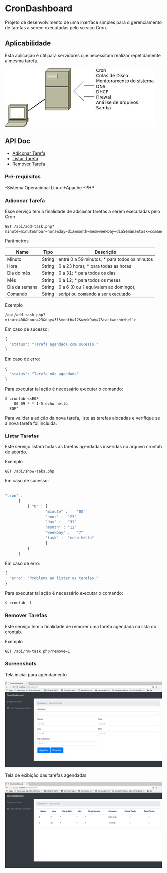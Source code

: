 # CronDashboard

Projeto de desenvolvimento de uma interface simples para o gerenciamento de tarefas a serem executadas pelo serviço Cron.

## Aplicabilidade

Esta aplicação é útil para servidores que necessitam realizar repetidamente a mesma tarefa.

![Diagrama Cron](diagrama_cron.png)

## API Doc

- [Adiconar Tarefa](#adiconar-tarefa)
- [Listar Tarefa ](#listar-tarefa)
- [Remover Tarefa](#remover-tarefa)

### Pré-requisitos

-Sistema Operacional Linux
+Apache
+PHP

### Adiconar Tarefa

Esse serviço tem a finalidade de adicionar tarefas a serem executadas pelo Cron

```
GET /api/add-task.php?minute=minuto&hour=hora&day=dia&month=mes&weekDay=diaSemana&task=comand
```

Parâmetros

| Name | Tipo | Descrição |
|-|-|-|
| Minuto | String | entre 0 a 59 minutos; * para todos os minutos |
| Hora | String | 0 a 23 horas; * para todas as horas|
| Dia do mês | String | 0 a 31; * para todos os dias|
| Mês | String |  0 a 12; * para todos os meses |
| Dia da semana | String | 0 a 6 (0 ou 7 equivalem ao domingo); |
| Comando | String | script ou comando a ser executado |

Exemplo

```
/api/add-task.php?minute=00&hour=23&day=31&month=12&weekDay=7&task=echo+hello
```

Em caso de sucesso:

```js
{
  "status": "Tarefa agendada com sucesso."
}
```

Em caso de erro:

```js
{
  "status": "Tarefa não agendada"
}
```

Para executar tal ação é necessário executar o comando:

```
$ crontab <<EOF
    00 09 * * 1-5 echo hello
  EOF"
```

Para validar a adição da nova tarefa, liste as tarefas alocadas e verifique se a nova tarefa foi incluida.

### Listar Tarefas

Este serviço listará todas as tarefas agendadas inseridas no arquivo crontab de acordo.


Exemplo

```
GET /api/show-taks.php
```

Em caso de sucesso:

```js

"cron" :
      [
          { "0" : [
                  "minute" :	"00"
                  "hour" :	"23"
                  "day" :	"31"
                  "month" :	"12"
                  "weekDay" :	"7"
                  "task" :	"echo hello"
                  ]
          }
      ]
```

Em caso de erro:

```js
{
  "erro": "Problema ao listar as tarefas."
}
```

Para executar tal ação é necessário executar o comando:

```
$ crontab -l
```

### Remover Tarefas

Este serviço tem a finalidade de remover uma tarefa agendada na lista do crontab.

Exemplo

```
GET /api/rm-task.php?remove=1
```

### Screenshots

Tela inicial para agendamento

![Agendar Tarefa](agendar.png)

Tela de exibição das tarefas agendadas

![Listar Tarefa](listar.png)
